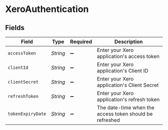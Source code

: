 # XeroAuthentication


## Fields

| Field                                                   | Type                                                    | Required                                                | Description                                             |
| ------------------------------------------------------- | ------------------------------------------------------- | ------------------------------------------------------- | ------------------------------------------------------- |
| `accessToken`                                           | *String*                                                | :heavy_minus_sign:                                      | Enter your Xero application's access token              |
| `clientId`                                              | *String*                                                | :heavy_minus_sign:                                      | Enter your Xero application's Client ID                 |
| `clientSecret`                                          | *String*                                                | :heavy_minus_sign:                                      | Enter your Xero application's Client Secret             |
| `refreshToken`                                          | *String*                                                | :heavy_minus_sign:                                      | Enter your Xero application's refresh token             |
| `tokenExpiryDate`                                       | *String*                                                | :heavy_minus_sign:                                      | The date-time when the access token should be refreshed |